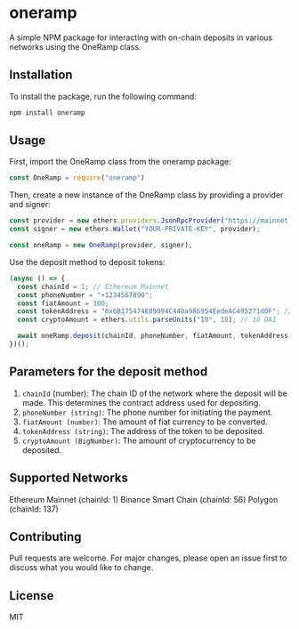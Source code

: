 # oneramp

A simple NPM package for interacting with on-chain deposits in various networks using the OneRamp class.

## Installation

To install the package, run the following command:

```bash
npm install oneramp

```

## Usage

First, import the OneRamp class from the oneramp package:

```javascript
const OneRamp = require("oneramp")
```

Then, create a new instance of the OneRamp class by providing a provider and signer:

```javascript
const provider = new ethers.providers.JsonRpcProvider("https://mainnet.infura.io/v3/YOUR-PROJECT-ID");
const signer = new ethers.Wallet("YOUR-PRIVATE-KEY", provider);

const oneRamp = new OneRamp(provider, signer);
```

Use the deposit method to deposit tokens:

```javascript
(async () => {
  const chainId = 1; // Ethereum Mainnet
  const phoneNumber = "+1234567890";
  const fiatAmount = 100;
  const tokenAddress = "0x6B175474E89094C44Da98b954EedeAC495271d0F"; // DAI
  const cryptoAmount = ethers.utils.parseUnits("10", 18); // 10 DAI

  await oneRamp.deposit(chainId, phoneNumber, fiatAmount, tokenAddress, cryptoAmount);
})();
```

## Parameters for the deposit method

1. `chainId` (number): The chain ID of the network where the deposit will be made. 
This determines the contract address used for    depositing.
2. `phoneNumber (string)`: The phone number for initiating the payment.
3. `fiatAmount (number)`: The amount of fiat currency to be converted.
4. `tokenAddress (string)`: The address of the token to be deposited.
5. `cryptoAmount (BigNumber)`: The amount of cryptocurrency to be deposited.

## Supported Networks

Ethereum Mainnet (chainId: 1)
Binance Smart Chain (chainId: 56)
Polygon (chainId: 137)

## Contributing

Pull requests are welcome. For major changes, please open an issue first to discuss what you would like to change.

## License

MIT